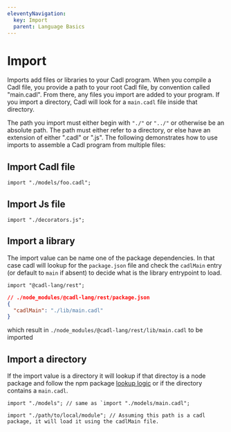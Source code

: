 ```yaml
---
eleventyNavigation:
  key: Import
  parent: Language Basics
---
```


# Import

Imports add files or libraries to your Cadl program. When you compile a Cadl file, you provide a path to your root Cadl file, by convention called "main.cadl". From there, any files you import are added to your program. If you import a directory, Cadl will look for a `main.cadl` file inside that directory.

The path you import must either begin with `"./"` or `"../"` or otherwise be an absolute path. The path must either refer to a directory, or else have an extension of either ".cadl" or ".js". The following demonstrates how to use imports to assemble a Cadl program from multiple files:

## Import Cadl file

```cadl
import "./models/foo.cadl";
```

## Import Js file

```cadl
import "./decorators.js";
```

## Import a library

The import value can be name one of the package dependencies. In that case cadl will lookup for the `package.json` file and check the `cadlMain` entry (or default to `main` if absent) to decide what is the library entrypoint to load.

```cadl
import "@cadl-lang/rest";
```

```json
// ./node_modules/@cadl-lang/rest/package.json
{
  "cadlMain": "./lib/main.cadl"
}
```

which result in `./node_modules/@cadl-lang/rest/lib/main.cadl` to be imported

## Import a directory

If the import value is a directory it will lookup if that directoy is a node package and follow the npm package [lookup logic](#import-a-library) or if the directory contains a `main.cadl`.

```cadl
import "./models"; // same as `import "./models/main.cadl";
```

```cadl
import "./path/to/local/module"; // Assuming this path is a cadl package, it will load it using the cadlMain file.
```
